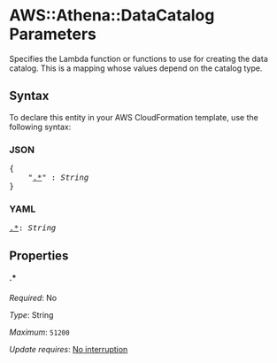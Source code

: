 # AWS::Athena::DataCatalog Parameters

Specifies the Lambda function or functions to use for creating the data catalog. This is a mapping whose values depend on the catalog type.

## Syntax

To declare this entity in your AWS CloudFormation template, use the following syntax:

### JSON

<pre>
{
    "<a href="#.*" title=".*">.*</a>" : <i>String</i>
}
</pre>

### YAML

<pre>
<a href="#.*" title=".*">.*</a>: <i>String</i>
</pre>

## Properties

#### \.*

_Required_: No

_Type_: String

_Maximum_: <code>51200</code>

_Update requires_: [No interruption](https://docs.aws.amazon.com/AWSCloudFormation/latest/UserGuide/using-cfn-updating-stacks-update-behaviors.html#update-no-interrupt)
